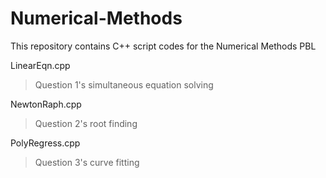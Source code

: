 # Numerical-Methods

This repository contains C++ script codes for the Numerical Methods PBL  

LinearEqn.cpp  
> Question 1's simultaneous equation solving  

NewtonRaph.cpp  
> Question 2's root finding  

PolyRegress.cpp  
> Question 3's curve fitting   
